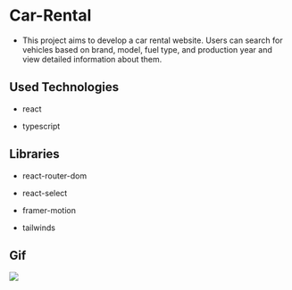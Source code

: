 # Car-Rental

- This project aims to develop a car rental website. Users can search for vehicles based on brand, model, fuel type, and production year and view detailed information about them.

## Used Technologies

- react

- typescript

## Libraries

- react-router-dom

- react-select

- framer-motion

- tailwinds

## Gif

<img src="/public/screen.gif"/>
